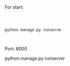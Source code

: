For start:<pre>
```cmd
python manage.py runserve
```
</pre>
Port: 8000











python manage.py runserver
